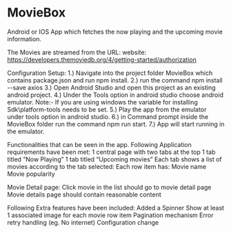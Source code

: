 # MovieBox
Android or IOS App which fetches the now playing and the upcoming movie information.

The Movies are streamed from the URL: website: https://developers.themoviedb.org/4/getting-started/authorization

Configuration Setup:
1.) Navigate into the project folder MovieBox which contains package.json and run npm install.
2.) run the command npm install --save axios
3.) Open Android Studio and open this project as an existing android project.
4.) Under the Tools option in android studio choose android emulator.
Note:- If you are using windows the variable for installing Sdk\platform-tools needs to be set.
5.) Play the app from the emulator under tools option in android studio.
6.) in Command prompt inside the MovieBox folder run the command npm run start.
7.) App will start running in the emulator.

Functionalities that can be seen in the app.
Following Application requirements have been met:
 1 central page with two tabs at the top
 1 tab titled “Now Playing”
 1 tab titled “Upcoming movies”
   Each tab shows a list of movies according to the tab selected:
   Each row item has:
   Movie name
   Movie popularity

  Movie Detail page:
  Click movie in the list should go to movie detail page
  Movie details page should contain reasonable content

Following Extra features have been included:
  Added a Spinner
  Show at least 1 associated image for each movie row item
  Pagination mechanism
  Error retry handling (eg. No internet)
  Configuration change
